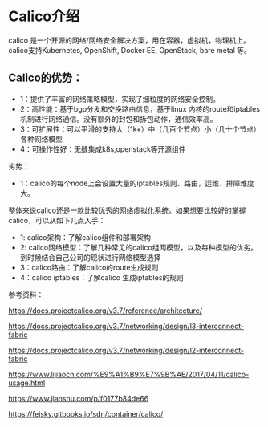 # Calico介绍
calico 是一个开源的网络/网络安全解决方案，用在容器，虚拟机，物理机上。calico支持Kubernetes, OpenShift, Docker EE, OpenStack,  bare metal 等。
## Calico的优势：
- 1：提供了丰富的网络策略模型，实现了细粒度的网络安全控制。
- 2：高性能：基于bgp分发和交换路由信息，基于linux 内核的route和iptables机制进行网络通信。没有额外的封包和拆包动作，通信效率高。
- 3：可扩展性：可以平滑的支持大（1k+）中（几百个节点）小（几十个节点）各种网络模型
- 4：可操作性好：无缝集成k8s,openstack等开源组件

劣势：
- 1：calico的每个node上会设置大量的iptables规则、路由，运维、排障难度大。

整体来说calico还是一款比较优秀的网络虚拟化系统。如果想要比较好的掌握calico，可以从如下几点入手：
- 1: calico架构：了解calico组件和部署架构
- 2: calico网络模型：了解几种常见的calico组网模型，以及每种模型的优劣。到时候结合自己公司的现状进行网络模型选择
- 3：calico路由：了解calico的route生成规则
- 4：calico iptables：了解calico 生成iptables的规则

参考资料：

https://docs.projectcalico.org/v3.7/reference/architecture/

https://docs.projectcalico.org/v3.7/networking/design/l3-interconnect-fabric

https://docs.projectcalico.org/v3.7/networking/design/l2-interconnect-fabric

https://www.lijiaocn.com/%E9%A1%B9%E7%9B%AE/2017/04/11/calico-usage.html

https://www.jianshu.com/p/f0177b84de66

https://feisky.gitbooks.io/sdn/container/calico/
